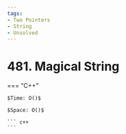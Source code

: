 ```yaml
---
tags:
- Two Pointers
- String
- Unsolved
---
```



# 481. Magical String

=== "C++"

    $Time: O()$

    $Space: O()$

    ``` c++
    ```